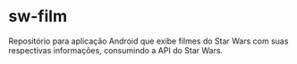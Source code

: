 # sw-film
Repositório para aplicação Android que exibe filmes do Star Wars com suas respectivas informações, consumindo a API do Star Wars. 
